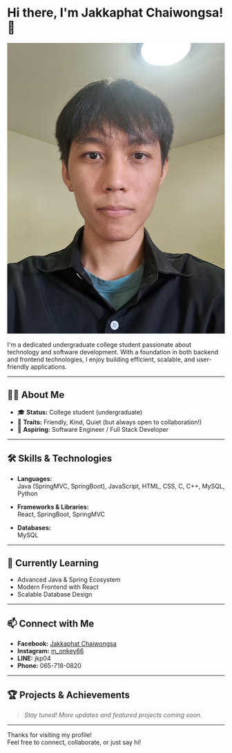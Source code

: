 # Hi there, I'm Jakkaphat Chaiwongsa! 👋

![Alt text](53ca75bf-c173-4ddd-ae44-19e44ac7a90f.jpg)

I'm a dedicated undergraduate college student passionate about technology and software development. With a foundation in both backend and frontend technologies, I enjoy building efficient, scalable, and user-friendly applications.

---

## 👨‍💻 About Me

- 🎓 **Status:** College student (undergraduate)
- 🤝 **Traits:** Friendly, Kind, Quiet (but always open to collaboration!)
- 🚀 **Aspiring:** Software Engineer / Full Stack Developer

---

## 🛠️ Skills & Technologies

- **Languages:**  
  Java (SpringMVC, SpringBoot), JavaScript, HTML, CSS, C, C++, MySQL, Python

- **Frameworks & Libraries:**  
  React, SpringBoot, SpringMVC

- **Databases:**  
  MySQL

---

## 🌱 Currently Learning

- Advanced Java & Spring Ecosystem
- Modern Frontend with React
- Scalable Database Design

---

## 📫 Connect with Me

- **Facebook:** [Jakkaphat Chaiwongsa](https://facebook.com/jakkaphat.chaiwongsa)
- **Instagram:** [m_onkey66](https://instagram.com/m_onkey66)
- **LINE:** jkp04
- **Phone:** 065-718-0820

---

## 🏆 Projects & Achievements

> _Stay tuned! More updates and featured projects coming soon._

---

Thanks for visiting my profile!  
Feel free to connect, collaborate, or just say hi!  
